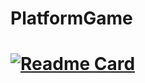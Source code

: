 # PlatformGame
# [![Readme Card](https://github-readme-stats.vercel.app/api/pin/?username=edaagunes&repo=PlatformGame)](https://github.com/edaagunes/PlatformGame) #
